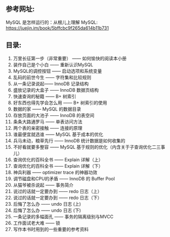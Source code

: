 ## 参考网址:
MySQL 是怎样运行的：从根儿上理解 MySQL: https://juejin.im/book/5bffcbc9f265da614b11b731

## 目录:
1. 万里长征第一步（非常重要） —— 如何愉快的阅读本小册
2. 装作自己是个小白 —— 重新认识MySQL
3. MySQL的调控按钮 —— 启动选项和系统变量
4. 乱码的前世今生 —— 字符集和比较规则
5. 从一条记录说起—— InnoDB 记录结构
6. 盛放记录的大盒子 —— InnoDB 数据页结构
7. 快速查询的秘籍 —— B+ 树索引
8. 好东西也得先学会怎么用 —— B+ 树索引的使用
9. 数据的家 —— MySQL 的数据目录
10. 存放页面的大池子 —— InnoDB 的表空间
11. 条条大路通罗马 —— 单表访问方法
12. 两个表的亲密接触 —— 连接的原理
13. 谁最便宜就选谁 —— MySQL 基于成本的优化
14. 兵马未动，粮草先行 —— InnoDB 统计数据是如何收集的
15. 不好看就要多整容 —— MySQL 基于规则的优化（内含关于子查询优化二三事儿）
16. 查询优化的百科全书 —— Explain 详解（上）
17. 查询优化的百科全书 —— Explain 详解（下）
18. 神兵利器 —— optimizer trace 的神器功效
19. 调节磁盘和CPU的矛盾 —— InnoDB 的 Buffer Pool
20. 从猫爷被杀说起 —— 事务简介
21. 说过的话就一定要办到 —— redo 日志（上）
22. 说过的话就一定要办到 —— redo 日志（下）
23. 后悔了怎么办 —— undo 日志 (上)
24. 后悔了怎么办 —— undo 日志 (下)
25. 一条记录的多幅面孔 —— 事务的隔离级别与MVCC
26. 工作面试老大难 —— 锁
27. 写作本书时用到的一些重要的参考资料
